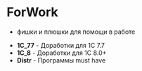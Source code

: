 # ForWork
- фишки и плюшки для помощи в работе
<ul>
<li><b>1C_77</b> - Доработки для 1С 7.7</li>
<li><b>1C_8</b> - Доработки для 1С 8.0+</li>
<li><b>Distr</b> - Программы must have</li>
</ul>
